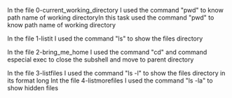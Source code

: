 In the file 0-current_working_directory I used the command "pwd" to know path name of working directoryIn this task  used the command "pwd" to know path name of working directory

In the file 1-listit I used the command "ls" to  show the files directory

In the file 2-bring_me_home I used the command "cd" and command especial exec  to close the subshell and move to parent directory

In the file 3-listfiles I used the command "ls -l" to  show the files directory in its format long
Int the file 4-listmorefiles I used the command "ls -la" to show hidden files

